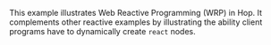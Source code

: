 This example illustrates Web Reactive Programming (WRP) in Hop.
It complements other reactive examples by illustrating the
ability client programs have to dynamically create
`react` nodes.

